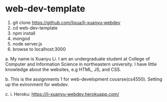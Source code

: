 # web-dev-template

1. git clone https://github.com/lixua/li-xuanyu-webdev
1. cd web-dev-template
1. npm install
1. mongod
1. node server.js
1. browse to localhost:3000

a. My name is Xuanyu Li. I am an undergraduate student at College of Computer and Information Science in northeastern
university. I have little knowledge about the websites, e.g HTML, JS, and CSS.

b. This is the assignments 1 for web-development cousrse(cs4550). Setting up the evironment for webdev.

c. i. Heroku: https://li-xuanyu-webdev.herokuapp.com/
    


